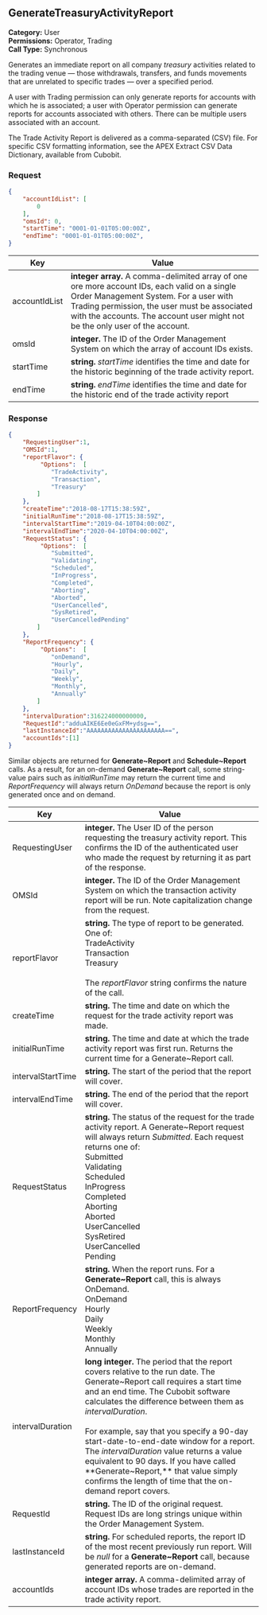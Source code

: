 ## GenerateTreasuryActivityReport

**Category:** User<br />
**Permissions:** Operator, Trading<br />
**Call Type:** Synchronous

Generates an immediate report on all company *treasury* activities related to the trading venue — those withdrawals, transfers, and funds movements that are unrelated to specific trades — over a specified period. 

A user with Trading permission can only generate reports for accounts with which he is associated; a user with Operator permission can generate reports for accounts associated with others. There can be multiple users associated with an account.

The Trade Activity Report is delivered as a comma-separated (CSV) file. For specific CSV formatting information, see the APEX Extract CSV Data Dictionary, available from Cubobit.

### Request

```json
{
	"accountIdList": [
		0
	],
	"omsId": 0,
	"startTime": "0001-01-01T05:00:00Z",
	"endTime": "0001-01-01T05:00:00Z",
}
```

| Key           | Value                                                        |
| ------------- | ------------------------------------------------------------ |
| accountIdList | **integer array.** A comma-delimited array of one ore more account IDs, each valid on a single Order Management System. For a user with Trading permission, the user must be associated with the accounts. The account user might not be the only user of the account. |
| omsId         | **integer.** The ID of the Order Management System on which the array of account IDs exists. |
| startTime     | **string.**  *startTime* identifies the time and date for the historic beginning of the trade activity report. |
| endTime       | **string.**  *endTime* identifies the time and date for the historic end of the trade activity report |

### Response

```json
{
    "RequestingUser":1,
    "OMSId":1,
    "reportFlavor": {
		 "Options":  [
			"TradeActivity",
			"Transaction",
			"Treasury"
		] 
	},
    "createTime":"2018-08-17T15:38:59Z",
    "initialRunTime":"2018-08-17T15:38:59Z",
    "intervalStartTime":"2019-04-10T04:00:00Z",
    "intervalEndTime":"2020-04-10T04:00:00Z",
    "RequestStatus": {
		 "Options":  [
			"Submitted",
			"Validating",
			"Scheduled",
			"InProgress",
			"Completed",
			"Aborting",
			"Aborted",
			"UserCancelled",
			"SysRetired",
			"UserCancelledPending"
		] 
	},
    "ReportFrequency": {
		 "Options":  [
			"onDemand",
			"Hourly",
			"Daily",
			"Weekly",
			"Monthly",
			"Annually"
		] 
	},
    "intervalDuration":316224000000000,
    "RequestId":"adduAIKE6Ee0eGxFM+ydsg==",
    "lastInstanceId":"AAAAAAAAAAAAAAAAAAAAAA==",
    "accountIds":[1]
}
```

Similar objects are returned for **Generate~Report** and **Schedule~Report** calls. As a result, for an on-demand **Generate~Report** call, some string-value pairs such as *initialRunTime* may return the current time and *ReportFrequency* will always return *OnDemand* because the report is only generated once and on demand.

| Key               | Value                                                        |
| ----------------- | ------------------------------------------------------------ |
| RequestingUser    | **integer.** The User ID of the person requesting the treasury activity report. This confirms the ID of the authenticated user who made the request by returning it as part of the response. |
| OMSId             | **integer.** The ID of the Order Management System on which the transaction activity report will be run. Note capitalization change from the request. |
| reportFlavor      | **string.** The type of report to be generated. One of:<br />TradeActivity<br />Transaction<br />Treasury<br /><br />The *reportFlavor* string confirms the nature of the call. |
| createTime        | **string.** The time and date on which the request for the trade activity report was made. |
| initialRunTime    | **string.**  The time and date at which the trade activity report was first run. Returns the current time for a Generate~Report call. |
| intervalStartTime | **string.** The start of the period that the report will cover. |
| intervalEndTime   | **string.** The end of the period that the report will cover. |
| RequestStatus     | **string.** The status of the request for the trade activity report. A Generate~Report request will always return *Submitted*. Each request returns one of:<br />Submitted<br />Validating<br />Scheduled<br />InProgress<br />Completed<br />Aborting<br />Aborted<br />UserCancelled<br />SysRetired<br />UserCancelled<br />Pending |
| ReportFrequency   | **string.** When the report runs. For a **Generate~Report** call, this is always OnDemand.<br />OnDemand<br />Hourly<br />Daily<br />Weekly<br />Monthly<br />Annually |
| intervalDuration  | **long integer.** The period that the report covers relative to the run date. The Generate~Report call requires a start time and an end time. The Cubobit software calculates the difference between them as *intervalDuration*. <br /><br />For example, say that you specify a 90-day start-date-to-end-date window for a report. The *intervalDuration* value returns a value equivalent to 90 days. If you have called **Generate~Report,** that value simply confirms the length of time that the on-demand report covers. |
| RequestId         | **string.** The ID of the original request. Request IDs are long strings unique within the Order Management System. |
| lastInstanceId    | **string.** For scheduled reports, the report ID of the most recent previously run report. Will be *null* for a **Generate~Report** call, because generated reports are on-demand. |
| accountIds        | **integer array.** A comma-delimited array of account IDs whose trades are reported in the trade activity report. |


